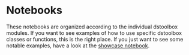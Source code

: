 # Notebooks

These notebooks are organized according to the individual dstoolbox
modules. If you want to see examples of how to use specific dstoolbox
classes or functions, this is the right place. If you just want to see
some notable examples, have a look at the 
[showcase notebook](https://github.com/ottogroup/dstoolbox/blob/master/notebooks/Showcase.ipynb).
